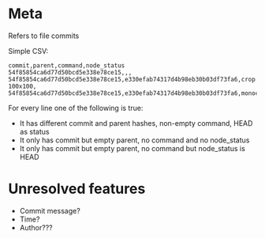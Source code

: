 # Meta

Refers to file commits

Simple CSV:

```
commit,parent,command,node_status                         
54f85854ca6d77d50bcd5e338e78ce15,,,
54f85854ca6d77d50bcd5e338e78ce15,e330efab74317d4b98eb30b03df73fa6,crop 100x100,
54f85854ca6d77d50bcd5e338e78ce15,e330efab74317d4b98eb30b03df73fa6,monochrome,HEAD
```

For every line one of the following is true:
- It has different commit and parent hashes, non-empty command, HEAD as status
- It only has commit but empty parent, no command and no node_status
- It only has commit but empty parent, no command but node_status is HEAD

# Unresolved features

- Commit message?
- Time?
- Author???
